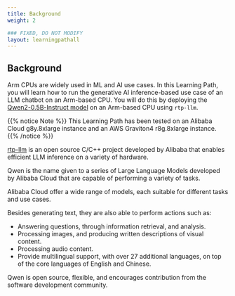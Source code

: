 ```yaml
---
title: Background
weight: 2

### FIXED, DO NOT MODIFY
layout: learningpathall
---
```

## Background

Arm CPUs are widely used in ML and AI use cases. In this Learning Path, you will learn how to run the generative AI inference-based use case of an LLM chatbot on an Arm-based CPU. You will do this by deploying the [Qwen2-0.5B-Instruct model](https://huggingface.co/Qwen/Qwen2-0.5B-Instruct) on an Arm-based CPU using `rtp-llm`.

{{% notice Note %}}
This Learning Path has been tested on an Alibaba Cloud g8y.8xlarge instance and an AWS Graviton4 r8g.8xlarge instance.
{{% /notice %}}

[rtp-llm](https://github.com/alibaba/rtp-llm) is an open source C/C++ project developed by Alibaba that enables efficient LLM inference on a variety of hardware. 

Qwen is the name given to a series of Large Language Models developed by Alibaba Cloud that are capable of performing a variety of tasks. 

Alibaba Cloud offer a wide range of models, each suitable for different tasks and use cases. 

Besides generating text, they are also able to perform actions such as:

* Answering questions, through information retrieval, and analysis.
* Processing images, and producing written descriptions of visual content.
* Processing audio content.
* Provide multilingual support, with over 27 additional languages, on top of the core languages of English and Chinese.

Qwen is open source, flexible, and encourages contribution from the software development community. 



 
